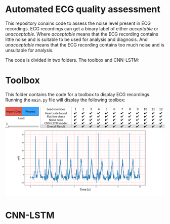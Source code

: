 # Automated ECG quality assessment

This repository conains code to assess the noise level present in ECG recordings. ECG recordings can get a binary label of either *acceptable* or *unacceptable*. Where *acceptable* means that the ECG recording contains little noise and is suitable to be used for analysis and diagnosis. And *unacceptable* means that the ECG recording contains too much noise and is unsuitable for analysis. 

The code is divided in two folders. The toolbox and CNN-LSTM:

# Toolbox 
This folder contains the code for a toolbox to display ECG recordings. Running the `main.py` file will display the following toolbox:

![screenshot of toolbox](https://github.com/Kirina/Automated_ecg_assessment/blob/c9e659bf2a45ab2bf8e3cf973a6608e38baa158e/Toolbox_12_lead_example.png)

# CNN-LSTM
